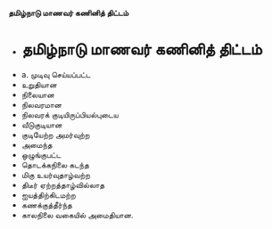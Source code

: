 **தமிழ்நாடு மாணவர் கணினித் திட்டம்**
- # தமிழ்நாடு மாணவர் கணினித் திட்டம்
- a. முடிவு செய்யப்பட்ட
- உறுதியான
- நிலையான
- நிலவரமான
- நிலவரக் குடியிருப்பியல்புடைய
- வீடுகுடியான
- குடியேற்ற அமர்வுற்ற
- அமைந்த
- ஒழுங்குபட்ட
- தொடக்கநிலை கடந்த
- மிகு உயர்வுதாழ்வற்ற
- திடீர் ஏற்றத்தாழ்வில்லாத
- ஐயத்திற்கிடமற்ற
- கணக்குத்தீர்ந்த
- காலநிலை வகையில் அமைதியான.

